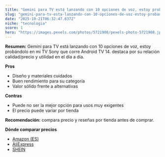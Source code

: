 ```yaml
---
title: "Gemini para TV está lanzando con 10 opciones de voz, estoy probándolo en mi TV Sony que corre Android TV 14."
slug: "gemini-para-tv-esta-lanzando-con-10-opciones-de-voz-estoy-probandolo-en-mi-tv-so"
date: "2025-10-21T06:32:47.637Z"
niche: "tecnologia"
score: 1
hero: "https://images.pexels.com/photos/5721908/pexels-photo-5721908.jpeg?auto=compress&cs=tinysrgb&fit=crop&h=627&w=1200&auto=compress&cs=tinysrgb&w=1200&h=675&fit=crop"
---
```


**Resumen:** Gemini para TV está lanzando con 10 opciones de voz, estoy probándolo en mi TV Sony que corre Android TV 14. destaca por su relación calidad/precio y utilidad en el día a día.

**Pros**
- Diseño y materiales cuidados
- Buen rendimiento para su categoría
- Valor sólido frente a alternativas

**Contras**
- Puede no ser la mejor opción para usos muy exigentes
- El precio puede variar por tienda

**Recomendación:** compara precio y reseñas por tienda antes de comprar.

**Dónde comparar precios**
- [Amazon (ES)](https://www.amazon.es/s?k=Gemini%20para%20TV%20est%C3%A1%20lanzando%20con%2010%20opciones%20de%20voz%2C%20estoy%20prob%C3%A1ndolo%20en%20mi%20TV%20Sony%20que%20corre%20Android%20TV%2014.&tag=teknovashop25-21)
- [AliExpress](https://www.aliexpress.com/wholesale?SearchText=Gemini%20para%20TV%20est%C3%A1%20lanzando%20con%2010%20opciones%20de%20voz%2C%20estoy%20prob%C3%A1ndolo%20en%20mi%20TV%20Sony%20que%20corre%20Android%20TV%2014.)
- [SHEIN](https://www.shein.com/pdsearch/Gemini%20para%20TV%20est%C3%A1%20lanzando%20con%2010%20opciones%20de%20voz%2C%20estoy%20prob%C3%A1ndolo%20en%20mi%20TV%20Sony%20que%20corre%20Android%20TV%2014.)